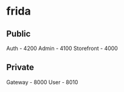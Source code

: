 # frida


## Public
Auth - 4200
Admin - 4100
Storefront - 4000

## Private
Gateway - 8000
User - 8010